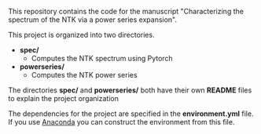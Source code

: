 This repository contains the code for the manuscript 
"Characterizing the spectrum of the NTK via a power series expansion".


This project is organized into two directories.
* **spec/**
    * Computes the NTK spectrum using Pytorch
* **powerseries/**
    * Computes the NTK power series 

The directories **spec/** and **powerseries/** both have their own **README** files to explain
the project organization

The dependencies for the project are specified in the **environment.yml** file.
If you use [Anaconda](https://www.anaconda.com/) you can construct the environment from this file.
